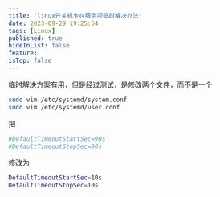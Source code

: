 ```yaml
---
title: 'linux开关机卡在服务项临时解决办法'
date: 2023-09-29 19:25:54
tags: [Linux]
published: true
hideInList: false
feature: 
isTop: false
---
```

临时解决方案有用，但是经过测试，是修改两个文件，而不是一个
```bash
sudo vim /etc/systemd/system.conf
sudo vim /etc/systemd/user.conf
 ```
把
```bash
#DefaultTimeoutStartSec=90s
#DefaultTimeoutStopSec=90s
```
修改为
```bash
DefaultTimeoutStartSec=10s
DefaultTimeoutStopSec=10s
```
